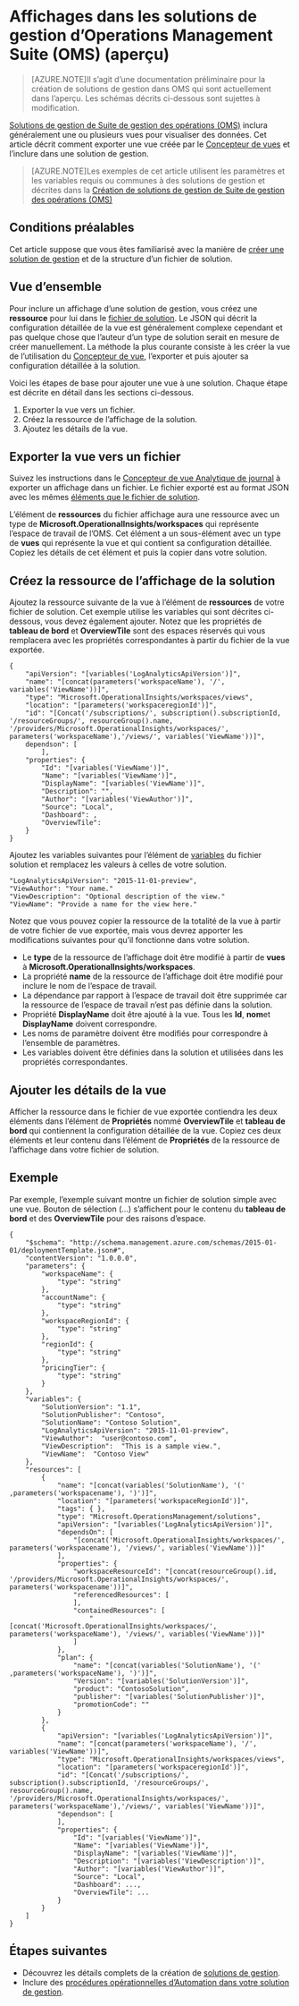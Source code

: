 <properties
   pageTitle="Affichages dans les solutions de gestion d’Operations Management Suite (OMS) | Microsoft Azure"
   description="Solutions de gestion de Suite de gestion des opérations (OMS) inclura généralement une ou plusieurs vues pour visualiser des données.  Cet article décrit comment exporter une vue créée par le Concepteur de vue et de l’inclure dans une solution de gestion. "
   services="operations-management-suite"
   documentationCenter=""
   authors="bwren"
   manager="jwhit"
   editor="tysonn" />
<tags
   ms.service="operations-management-suite"
   ms.devlang="na"
   ms.topic="article"
   ms.tgt_pltfrm="na"
   ms.workload="infrastructure-services"
   ms.date="10/17/2016"
   ms.author="bwren" />

# <a name="views-in-operations-management-suite-oms-management-solutions-preview"></a>Affichages dans les solutions de gestion d’Operations Management Suite (OMS) (aperçu)

>[AZURE.NOTE]Il s’agit d’une documentation préliminaire pour la création de solutions de gestion dans OMS qui sont actuellement dans l’aperçu. Les schémas décrits ci-dessous sont sujettes à modification.    

[Solutions de gestion de Suite de gestion des opérations (OMS)](operations-management-suite-solutions.md) inclura généralement une ou plusieurs vues pour visualiser des données.  Cet article décrit comment exporter une vue créée par le [Concepteur de vues](../log-analytics/log-analytics-view-designer.md) et l’inclure dans une solution de gestion.  

>[AZURE.NOTE]Les exemples de cet article utilisent les paramètres et les variables requis ou communes à des solutions de gestion et décrites dans la [Création de solutions de gestion de Suite de gestion des opérations (OMS)](operations-management-suite-solutions-creating.md) 


## <a name="prerequisites"></a>Conditions préalables
Cet article suppose que vous êtes familiarisé avec la manière de [créer une solution de gestion](operations-management-suite-solutions-creating.md) et de la structure d’un fichier de solution.


## <a name="overview"></a>Vue d’ensemble

Pour inclure un affichage d’une solution de gestion, vous créez une **ressource** pour lui dans le [fichier de solution](operations-management-suite-solutions-creating.md).  Le JSON qui décrit la configuration détaillée de la vue est généralement complexe cependant et pas quelque chose que l’auteur d’un type de solution serait en mesure de créer manuellement.  La méthode la plus courante consiste à les créer la vue de l’utilisation du [Concepteur de vue](../log-analytics/log-analytics-view-designer.md), l’exporter et puis ajouter sa configuration détaillée à la solution. 

Voici les étapes de base pour ajouter une vue à une solution.  Chaque étape est décrite en détail dans les sections ci-dessous.

1. Exporter la vue vers un fichier.
2. Créez la ressource de l’affichage de la solution.
3. Ajoutez les détails de la vue.

## <a name="export-the-view-to-a-file"></a>Exporter la vue vers un fichier
Suivez les instructions dans le [Concepteur de vue Analytique de journal](../log-analytics/log-analytics-view-designer.md) à exporter un affichage dans un fichier.  Le fichier exporté est au format JSON avec les mêmes [éléments que le fichier de solution](operations-management-suite-solutions-creating.md#management-solution-files).  

L’élément de **ressources** du fichier affichage aura une ressource avec un type de **Microsoft.OperationalInsights/workspaces** qui représente l’espace de travail de l’OMS.  Cet élément a un sous-élément avec un type de **vues** qui représente la vue et qui contient sa configuration détaillée.  Copiez les détails de cet élément et puis la copier dans votre solution.


## <a name="create-the-view-resource-in-the-solution"></a>Créez la ressource de l’affichage de la solution
Ajoutez la ressource suivante de la vue à l’élément de **ressources** de votre fichier de solution.  Cet exemple utilise les variables qui sont décrites ci-dessous, vous devez également ajouter.  Notez que les propriétés de **tableau de bord** et **OverviewTile** sont des espaces réservés qui vous remplacera avec les propriétés correspondantes à partir du fichier de la vue exportée.
 
    {
        "apiVersion": "[variables('LogAnalyticsApiVersion')]",
        "name": "[concat(parameters('workspaceName'), '/', variables('ViewName'))]",
        "type": "Microsoft.OperationalInsights/workspaces/views",
        "location": "[parameters('workspaceregionId')]",
        "id": "[Concat('/subscriptions/', subscription().subscriptionId, '/resourceGroups/', resourceGroup().name, '/providers/Microsoft.OperationalInsights/workspaces/', parameters('workspaceName'),'/views/', variables('ViewName'))]",
        dependson": [
            ],
        "properties": {
            "Id": "[variables('ViewName')]",
            "Name": "[variables('ViewName')]",
            "DisplayName": "[variables('ViewName')]",
            "Description": "",
            "Author": "[variables('ViewAuthor')]",
            "Source": "Local",
            "Dashboard": ,
            "OverviewTile": 
        }
    }

Ajoutez les variables suivantes pour l’élément de [variables](operations-management-suite-solutions-creating.md#variables) du fichier solution et remplacez les valeurs à celles de votre solution.

    "LogAnalyticsApiVersion": "2015-11-01-preview",
    "ViewAuthor": "Your name."
    "ViewDescription": "Optional description of the view."
    "ViewName": "Provide a name for the view here."


Notez que vous pouvez copier la ressource de la totalité de la vue à partir de votre fichier de vue exportée, mais vous devrez apporter les modifications suivantes pour qu’il fonctionne dans votre solution.  

- Le **type** de la ressource de l’affichage doit être modifié à partir de **vues** à **Microsoft.OperationalInsights/workspaces**.
- La propriété **name** de la ressource de l’affichage doit être modifié pour inclure le nom de l’espace de travail.
- La dépendance par rapport à l’espace de travail doit être supprimée car la ressource de l’espace de travail n’est pas définie dans la solution.
- Propriété **DisplayName** doit être ajouté à la vue.  Tous les **Id**, **nom**et **DisplayName** doivent correspondre.
- Les noms de paramètre doivent être modifiés pour correspondre à l’ensemble de paramètres.
- Les variables doivent être définies dans la solution et utilisées dans les propriétés correspondantes.

## <a name="add-the-view-details"></a>Ajouter les détails de la vue
Afficher la ressource dans le fichier de vue exportée contiendra les deux éléments dans l’élément de **Propriétés** nommé **OverviewTile** et **tableau de bord** qui contiennent la configuration détaillée de la vue.  Copiez ces deux éléments et leur contenu dans l’élément de **Propriétés** de la ressource de l’affichage dans votre fichier de solution. 

## <a name="example"></a>Exemple
Par exemple, l’exemple suivant montre un fichier de solution simple avec une vue.  Bouton de sélection (...) s’affichent pour le contenu du **tableau de bord** et des **OverviewTile** pour des raisons d’espace.


    {
        "$schema": "http://schema.management.azure.com/schemas/2015-01-01/deploymentTemplate.json#",
        "contentVersion": "1.0.0.0",
        "parameters": {
            "workspaceName": {
                "type": "string"
            },
            "accountName": {
                "type": "string"
            },
            "workspaceRegionId": {
                "type": "string"
            },
            "regionId": {
                "type": "string"
            },
            "pricingTier": {
                "type": "string"
            }
        },
        "variables": {
            "SolutionVersion": "1.1",
            "SolutionPublisher": "Contoso",
            "SolutionName": "Contoso Solution",
            "LogAnalyticsApiVersion": "2015-11-01-preview",
            "ViewAuthor":  "user@contoso.com",
            "ViewDescription":  "This is a sample view.",
            "ViewName":  "Contoso View"
        },
        "resources": [
            {
                "name": "[concat(variables('SolutionName'), '(' ,parameters('workspacename'), ')')]",
                "location": "[parameters('workspaceRegionId')]",
                "tags": { },
                "type": "Microsoft.OperationsManagement/solutions",
                "apiVersion": "[variables('LogAnalyticsApiVersion')]",
                "dependsOn": [
                    "[concat('Microsoft.OperationalInsights/workspaces/', parameters('workspacename'), '/views/', variables('ViewName'))]"
                ],
                "properties": {
                    "workspaceResourceId": "[concat(resourceGroup().id, '/providers/Microsoft.OperationalInsights/workspaces/', parameters('workspacename'))]",
                    "referencedResources": [
                    ],
                    "containedResources": [
                        "[concat('Microsoft.OperationalInsights/workspaces/', parameters('workspaceName'), '/views/', variables('ViewName'))]"
                    ]
                },
                "plan": {
                    "name": "[concat(variables('SolutionName'), '(' ,parameters('workspaceName'), ')')]",
                    "Version": "[variables('SolutionVersion')]",
                    "product": "ContosoSolution",
                    "publisher": "[variables('SolutionPublisher')]",
                    "promotionCode": ""
                }
            },
            {
                "apiVersion": "[variables('LogAnalyticsApiVersion')]",
                "name": "[concat(parameters('workspaceName'), '/', variables('ViewName'))]",
                "type": "Microsoft.OperationalInsights/workspaces/views",
                "location": "[parameters('workspaceregionId')]",
                "id": "[Concat('/subscriptions/', subscription().subscriptionId, '/resourceGroups/', resourceGroup().name, '/providers/Microsoft.OperationalInsights/workspaces/', parameters('workspaceName'),'/views/', variables('ViewName'))]",
                "dependson": [
                ],
                "properties": {
                    "Id": "[variables('ViewName')]",
                    "Name": "[variables('ViewName')]",
                    "DisplayName": "[variables('ViewName')]",
                    "Description": "[variables('ViewDescription')]",
                    "Author": "[variables('ViewAuthor')]",
                    "Source": "Local",
                    "Dashboard": ...,
                    "OverviewTile": ...
                }
            }
        ]
    }




## <a name="next-steps"></a>Étapes suivantes

- Découvrez les détails complets de la création de [solutions de gestion](operations-management-suite-solutions-creating.md).
- Inclure des [procédures opérationnelles d’Automation dans votre solution de gestion](operations-management-suite-solutions-resources-automation.md).